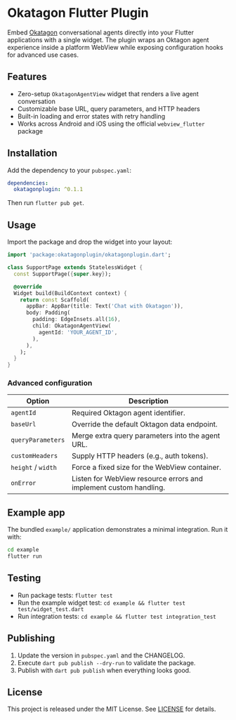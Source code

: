# Okatagon Flutter Plugin

Embed [Okatagon](https://okatagon.com) conversational agents directly into your Flutter applications with a single widget. The plugin wraps an Oktagon agent experience inside a platform WebView while exposing configuration hooks for advanced use cases.

## Features

- Zero-setup `OkatagonAgentView` widget that renders a live agent conversation
- Customizable base URL, query parameters, and HTTP headers
- Built-in loading and error states with retry handling
- Works across Android and iOS using the official `webview_flutter` package

## Installation

Add the dependency to your `pubspec.yaml`:

```yaml
dependencies:
  okatagonplugin: ^0.1.1
```

Then run `flutter pub get`.

## Usage

Import the package and drop the widget into your layout:

```dart
import 'package:okatagonplugin/okatagonplugin.dart';

class SupportPage extends StatelessWidget {
  const SupportPage({super.key});

  @override
  Widget build(BuildContext context) {
    return const Scaffold(
      appBar: AppBar(title: Text('Chat with Okatagon')),
      body: Padding(
        padding: EdgeInsets.all(16),
        child: OkatagonAgentView(
          agentId: 'YOUR_AGENT_ID',
        ),
      ),
    );
  }
}
```

### Advanced configuration

| Option | Description |
| --- | --- |
| `agentId` | Required Oktagon agent identifier. |
| `baseUrl` | Override the default Oktagon data endpoint. |
| `queryParameters` | Merge extra query parameters into the agent URL. |
| `customHeaders` | Supply HTTP headers (e.g., auth tokens). |
| `height` / `width` | Force a fixed size for the WebView container. |
| `onError` | Listen for WebView resource errors and implement custom handling. |

## Example app

The bundled `example/` application demonstrates a minimal integration. Run it with:

```bash
cd example
flutter run
```

## Testing

- Run package tests: `flutter test`
- Run the example widget test: `cd example && flutter test test/widget_test.dart`
- Run integration tests: `cd example && flutter test integration_test`

## Publishing

1. Update the version in `pubspec.yaml` and the CHANGELOG.
2. Execute `dart pub publish --dry-run` to validate the package.
3. Publish with `dart pub publish` when everything looks good.

## License

This project is released under the MIT License. See [LICENSE](LICENSE) for details.
